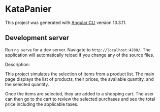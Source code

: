 # KataPanier

This project was generated with [Angular CLI](https://github.com/angular/angular-cli) version 13.3.11.

## Development server

Run `ng serve` for a dev server. Navigate to `http://localhost:4200/`. The application will automatically reload if you change any of the source files.

Description:

This project simulates the selection of items from a product list. The main page displays the list of products, their prices, the available quantity, and the selected quantity.

Once the items are selected, they are added to a shopping cart. The user can then go to the cart to review the selected purchases and see the total price including the applicable taxes.
